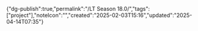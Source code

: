 
{"dg-publish":true,"permalink":"/LT Season 18.0/","tags":["project"],"noteIcon":"","created":"2025-02-03T15:16","updated":"2025-04-14T07:35"}



<!--section: 1-->

 